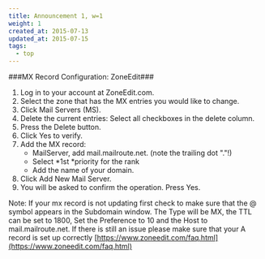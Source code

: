```yaml
---
title: Announcement 1, w=1
weight: 1
created_at: 2015-07-13
updated_at: 2015-07-15
tags:
  - top
---
```


###MX Record Configuration: ZoneEdit###

1. Log in to your account at ZoneEdit.com.
1. Select the zone that has the MX entries you would like to change.
1. Click Mail Servers (MS).
1. Delete the current entries: Select all checkboxes in the delete column.
1. Press the Delete button.
1. Click Yes to verify.
1. Add the MX record:
   - MailServer, add mail.mailroute.net. (note the trailing dot "."!)
   - Select *1st *priority for the rank
   - Add the name of your domain.
1. Click Add New Mail Server.
1. You will be asked to confirm the operation. Press Yes.


Note: If your mx record is not updating first check to make sure that the @ symbol appears in the Subdomain window. The Type will be MX, the TTL can be set to 1800, Set the Preference to 10 and the Host to mail.mailroute.net. If there is still an issue please make sure that your A record is set up correctly [https://www.zoneedit.com/faq.html](https://www.zoneedit.com/faq.html)

